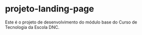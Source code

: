 # projeto-landing-page
Este é o projeto de desenvolvimento do módulo base do Curso de Tecnologia da Escola DNC.
